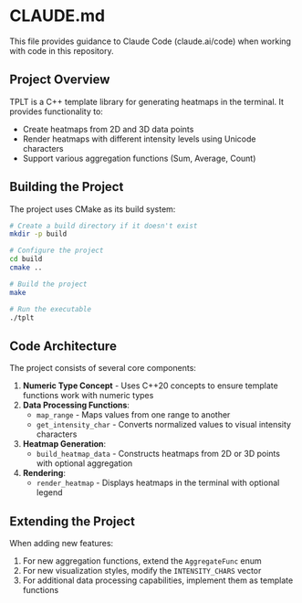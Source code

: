 # CLAUDE.md

This file provides guidance to Claude Code (claude.ai/code) when working with code in this repository.

## Project Overview

TPLT is a C++ template library for generating heatmaps in the terminal. It provides functionality to:
- Create heatmaps from 2D and 3D data points
- Render heatmaps with different intensity levels using Unicode characters
- Support various aggregation functions (Sum, Average, Count)

## Building the Project

The project uses CMake as its build system:

```bash
# Create a build directory if it doesn't exist
mkdir -p build

# Configure the project
cd build
cmake ..

# Build the project
make

# Run the executable
./tplt
```

## Code Architecture

The project consists of several core components:

1. **Numeric Type Concept** - Uses C++20 concepts to ensure template functions work with numeric types
2. **Data Processing Functions**:
   - `map_range` - Maps values from one range to another
   - `get_intensity_char` - Converts normalized values to visual intensity characters
3. **Heatmap Generation**:
   - `build_heatmap_data` - Constructs heatmaps from 2D or 3D points with optional aggregation
4. **Rendering**:
   - `render_heatmap` - Displays heatmaps in the terminal with optional legend

## Extending the Project

When adding new features:
1. For new aggregation functions, extend the `AggregateFunc` enum
2. For new visualization styles, modify the `INTENSITY_CHARS` vector
3. For additional data processing capabilities, implement them as template functions